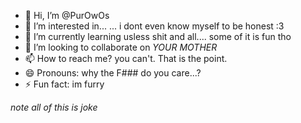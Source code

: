 - 👋 Hi, I’m @PurOwOs
- 👀 I’m interested in... ... i dont even know myself to be honest :3
- 🌱 I’m currently learning usless shit and all.... some of it is fun tho
- 💞️ I’m looking to collaborate on *YOUR MOTHER*
- 📫 How to reach me? you can't. That is the point.
- 😄 Pronouns: why the F### do you care...?
- ⚡ Fun fact: im furry


*note all of this is joke*
<!---
PurOwOs/PurOwOs is a ✨ special ✨ repository because its `README.md` (this file) appears on your GitHub profile.
You can click the Preview link to take a look at your changes.
--->
